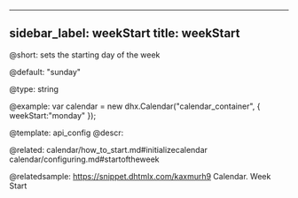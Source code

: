 
---
sidebar_label: weekStart
title: weekStart
---          

@short: 
sets the starting day of the week


@default:
"sunday"


@type: string

@example: 
var calendar = new dhx.Calendar("calendar_container", {
    weekStart:"monday"
});


@template:	api_config
@descr: 


@related:
calendar/how_to_start.md#initializecalendar
calendar/configuring.md#startoftheweek


@relatedsample: https://snippet.dhtmlx.com/kaxmurh9	Calendar. Week Start
